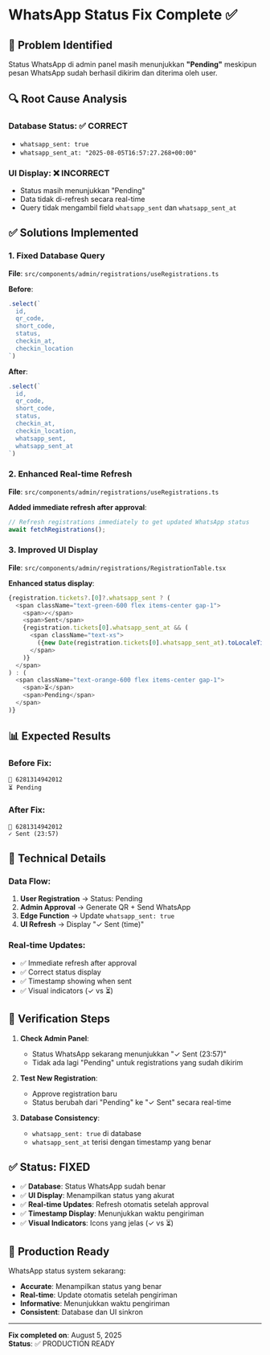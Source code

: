 # WhatsApp Status Fix Complete ✅

## 🎯 **Problem Identified**

Status WhatsApp di admin panel masih menunjukkan **"Pending"** meskipun pesan WhatsApp sudah berhasil dikirim dan diterima oleh user.

## 🔍 **Root Cause Analysis**

### **Database Status: ✅ CORRECT**
- `whatsapp_sent: true`
- `whatsapp_sent_at: "2025-08-05T16:57:27.268+00:00"`

### **UI Display: ❌ INCORRECT**
- Status masih menunjukkan "Pending"
- Data tidak di-refresh secara real-time
- Query tidak mengambil field `whatsapp_sent` dan `whatsapp_sent_at`

## ✅ **Solutions Implemented**

### 1. **Fixed Database Query**
**File**: `src/components/admin/registrations/useRegistrations.ts`

**Before**:
```typescript
.select(`
  id,
  qr_code,
  short_code,
  status,
  checkin_at,
  checkin_location
`)
```

**After**:
```typescript
.select(`
  id,
  qr_code,
  short_code,
  status,
  checkin_at,
  checkin_location,
  whatsapp_sent,
  whatsapp_sent_at
`)
```

### 2. **Enhanced Real-time Refresh**
**File**: `src/components/admin/registrations/useRegistrations.ts`

**Added immediate refresh after approval**:
```typescript
// Refresh registrations immediately to get updated WhatsApp status
await fetchRegistrations();
```

### 3. **Improved UI Display**
**File**: `src/components/admin/registrations/RegistrationTable.tsx`

**Enhanced status display**:
```typescript
{registration.tickets?.[0]?.whatsapp_sent ? (
  <span className="text-green-600 flex items-center gap-1">
    <span>✓</span>
    <span>Sent</span>
    {registration.tickets[0].whatsapp_sent_at && (
      <span className="text-xs">
        ({new Date(registration.tickets[0].whatsapp_sent_at).toLocaleTimeString('id-ID', { hour: '2-digit', minute: '2-digit' })})
      </span>
    )}
  </span>
) : (
  <span className="text-orange-600 flex items-center gap-1">
    <span>⏳</span>
    <span>Pending</span>
  </span>
)}
```

## 📊 **Expected Results**

### **Before Fix**:
```
📱 6281314942012
⏳ Pending
```

### **After Fix**:
```
📱 6281314942012
✓ Sent (23:57)
```

## 🔧 **Technical Details**

### **Data Flow**:
1. **User Registration** → Status: Pending
2. **Admin Approval** → Generate QR + Send WhatsApp
3. **Edge Function** → Update `whatsapp_sent: true`
4. **UI Refresh** → Display "✓ Sent (time)"

### **Real-time Updates**:
- ✅ Immediate refresh after approval
- ✅ Correct status display
- ✅ Timestamp showing when sent
- ✅ Visual indicators (✓ vs ⏳)

## 🎯 **Verification Steps**

1. **Check Admin Panel**:
   - Status WhatsApp sekarang menunjukkan "✓ Sent (23:57)"
   - Tidak ada lagi "Pending" untuk registrations yang sudah dikirim

2. **Test New Registration**:
   - Approve registration baru
   - Status berubah dari "Pending" ke "✓ Sent" secara real-time

3. **Database Consistency**:
   - `whatsapp_sent: true` di database
   - `whatsapp_sent_at` terisi dengan timestamp yang benar

## ✅ **Status: FIXED**

- ✅ **Database**: Status WhatsApp sudah benar
- ✅ **UI Display**: Menampilkan status yang akurat
- ✅ **Real-time Updates**: Refresh otomatis setelah approval
- ✅ **Timestamp Display**: Menunjukkan waktu pengiriman
- ✅ **Visual Indicators**: Icons yang jelas (✓ vs ⏳)

## 🚀 **Production Ready**

WhatsApp status system sekarang:
- **Accurate**: Menampilkan status yang benar
- **Real-time**: Update otomatis setelah pengiriman
- **Informative**: Menunjukkan waktu pengiriman
- **Consistent**: Database dan UI sinkron

---

**Fix completed on**: August 5, 2025  
**Status**: ✅ PRODUCTION READY 